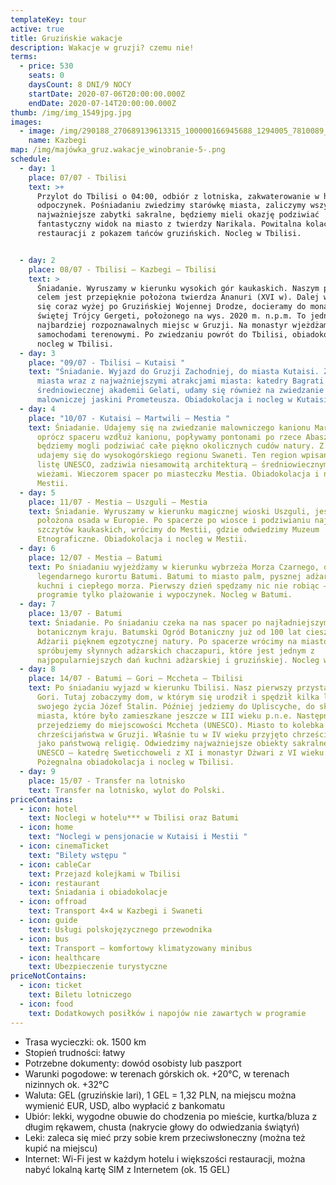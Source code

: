 ```yaml
---
templateKey: tour
active: true
title: Gruzińskie wakacje
description: Wakacje w gruzji? czemu nie!
terms:
  - price: 530
    seats: 0
    daysCount: 8 DNI/9 NOCY
    startDate: 2020-07-06T20:00:00.000Z
    endDate: 2020-07-14T20:00:00.000Z
thumb: /img/img_1549jpg.jpg
images:
  - image: /img/290188_270689139613315_100000166945688_1294005_7810089_o.jpg
    name: Kazbegi
map: /img/majówka_gruz.wakacje_winobranie-5-.png
schedule:
  - day: 1
    place: 07/07 - Tbilisi
    text: >+
      Przylot do Tbilisi o 04:00, odbiór z lotniska, zakwaterowanie w hotelu,
      odpoczynek. Pośniadaniu zwiedzimy starówkę miasta, zaliczymy wszystkie
      najważniejsze zabytki sakralne, będziemy mieli okazję podziwiać
      fantastyczny widok na miasto z twierdzy Narikala. Powitalna kolacja w
      restauracji z pokazem tańców gruzińskich. Nocleg w Tbilisi.


  - day: 2
    place: 08/07 - Tbilisi – Kazbegi – Tbilisi
    text: >
      Śniadanie. Wyruszamy w kierunku wysokich gór kaukaskich. Naszym pierwszym
      celem jest przepięknie położona twierdza Ananuri (XVI w). Dalej wspinając
      się coraz wyżej po Gruzińskiej Wojennej Drodze, docieramy do monastyru
      świętej Trójcy Gergeti, położonego na wys. 2020 m. n.p.m. To jedno z
      najbardziej rozpoznawalnych miejsc w Gruzji. Na monastyr wjeżdżamy
      samochodami terenowymi. Po zwiedzaniu powrót do Tbilisi, obiadokolacja,
      nocleg w Tbilisi.
  - day: 3
    place: "09/07 - Tbilisi – Kutaisi "
    text: "Śniadanie. Wyjazd do Gruzji Zachodniej, do miasta Kutaisi. Zwiedzanie
      miasta wraz z najważniejszymi atrakcjami miasta: katedry Bagrati X w. i
      średniowiecznej akademii Gelati, udamy się również na zwiedzanie
      malowniczej jaskini Prometeusza. Obiadokolacja i nocleg w Kutaisi."
  - day: 4
    place: "10/07 - Kutaisi – Martwili – Mestia "
    text: Śniadanie. Udajemy się na zwiedzanie malowniczego kanionu Martwili, gdzie
      oprócz spaceru wzdłuż kanionu, popływamy pontonami po rzece Abasza, gdzie
      będziemy mogli podziwiać całe piękno okolicznych cudów natury. Z Martwili
      udajemy się do wysokogórskiego regionu Swaneti. Ten region wpisany na
      listę UNESCO, zadziwia niesamowitą architekturą – średniowiecznymi
      wieżami. Wieczorem spacer po miasteczku Mestia. Obiadokolacja i nocleg w
      Mestii.
  - day: 5
    place: 11/07 - Mestia – Uszguli – Mestia
    text: Śniadanie. Wyruszamy w kierunku magicznej wioski Uszguli, jest to najwyżej
      położona osada w Europie. Po spacerze po wiosce i podziwianiu najwyższych
      szczytów kaukaskich, wrócimy do Mestii, gdzie odwiedzimy Muzeum
      Etnograficzne. Obiadokolacja i nocleg w Mestii.
  - day: 6
    place: 12/07 - Mestia – Batumi
    text: Po śniadaniu wyjeżdżamy w kierunku wybrzeża Morza Czarnego, do
      legendarnego kurortu Batumi. Batumi to miasto palm, pysznej adżarskiej
      kuchni i ciepłego morza. Pierwszy dzień spędzamy nic nie robiąc – w
      programie tylko plażowanie i wypoczynek. Nocleg w Batumi.
  - day: 7
    place: 13/07 - Batumi
    text: Śniadanie. Po śniadaniu czeka na nas spacer po najładniejszym ogrodzie
      botanicznym kraju. Batumski Ogród Botaniczny już od 100 lat cieszy gości
      Adżarii pięknem egzotycznej natury. Po spacerze wrócimy na miasto i
      spróbujemy słynnych adżarskich chaczapuri, które jest jednym z
      najpopularniejszych dań kuchni adżarskiej i gruzińskiej. Nocleg w Batumi.
  - day: 8
    place: 14/07 - Batumi – Gori – Mccheta – Tbilisi
    text: Po śniadaniu wyjazd w kierunku Tbilisi. Nasz pierwszy przystanek to miasto
      Gori. Tutaj zobaczymy dom, w którym się urodził i spędził kilka lat
      swojego życia Józef Stalin. Później jedziemy do Upliscyche, do skalnego
      miasta, które było zamieszkane jeszcze w III wieku p.n.e. Następnie
      przejedziemy do miejscowości Mccheta (UNESCO). Miasto to kolebka
      chrześcijaństwa w Gruzji. Właśnie tu w IV wieku przyjęto chrześcijaństwo
      jako państwową religię. Odwiedzimy najważniejsze obiekty sakralne z listy
      UNESCO – katedrę Sweticchoweli z XI i monastyr Dżwari z VI wieku.
      Pożegnalna obiadokolacja i nocleg w Tbilisi.
  - day: 9
    place: 15/07 - Transfer na lotnisko
    text: Transfer na lotnisko, wylot do Polski.
priceContains:
  - icon: hotel
    text: Noclegi w hotelu*** w Tbilisi oraz Batumi
  - icon: home
    text: "Noclegi w pensjonacie w Kutaisi i Mestii "
  - icon: cinemaTicket
    text: "Bilety wstępu "
  - icon: cableCar
    text: Przejazd kolejkami w Tbilisi
  - icon: restaurant
    text: Śniadania i obiadokolacje
  - icon: offroad
    text: Transport 4×4 w Kazbegi i Swaneti
  - icon: guide
    text: Usługi polskojęzycznego przewodnika
  - icon: bus
    text: Transport – komfortowy klimatyzowany minibus
  - icon: healthcare
    text: Ubezpieczenie turystyczne
priceNotContains:
  - icon: ticket
    text: Biletu lotniczego
  - icon: food
    text: Dodatkowych posiłków i napojów nie zawartych w programie
---
```

* Trasa wycieczki: ok. 1500 km
* Stopień trudności: łatwy
* Potrzebne dokumenty: dowód osobisty lub paszport
* Warunki pogodowe: w terenach górskich ok. +20°C, w terenach nizinnych ok. +32°C
* Waluta: GEL (gruzińskie lari), 1 GEL = 1,32 PLN, na miejscu można wymienić EUR, USD, albo wypłacić z bankomatu
* Ubiór: lekki, wygodne obuwie do chodzenia po mieście, kurtka/bluza z długim rękawem, chusta (nakrycie głowy do odwiedzania świątyń)
* Leki: zaleca się mieć przy sobie krem przeciwsłoneczny (można też kupić na miejscu)
* Internet: Wi-Fi jest w każdym hotelu i większości restauracji, można nabyć lokalną kartę SIM z Internetem (ok. 15 GEL)